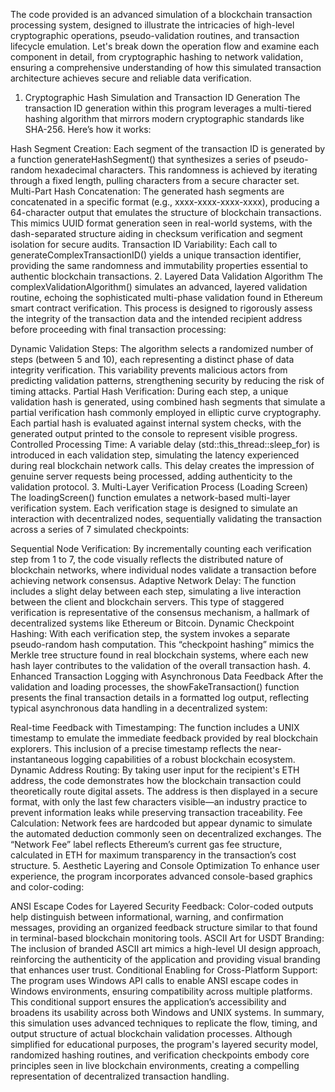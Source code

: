 The code provided is an advanced simulation of a blockchain transaction processing system, designed to illustrate the intricacies of high-level cryptographic operations, pseudo-validation routines, and transaction lifecycle emulation. Let's break down the operation flow and examine each component in detail, from cryptographic hashing to network validation, ensuring a comprehensive understanding of how this simulated transaction architecture achieves secure and reliable data verification.

1. Cryptographic Hash Simulation and Transaction ID Generation
The transaction ID generation within this program leverages a multi-tiered hashing algorithm that mirrors modern cryptographic standards like SHA-256. Here’s how it works:

Hash Segment Creation: Each segment of the transaction ID is generated by a function generateHashSegment() that synthesizes a series of pseudo-random hexadecimal characters. This randomness is achieved by iterating through a fixed length, pulling characters from a secure character set.
Multi-Part Hash Concatenation: The generated hash segments are concatenated in a specific format (e.g., xxxx-xxxx-xxxx-xxxx), producing a 64-character output that emulates the structure of blockchain transactions. This mimics UUID format generation seen in real-world systems, with the dash-separated structure aiding in checksum verification and segment isolation for secure audits.
Transaction ID Variability: Each call to generateComplexTransactionID() yields a unique transaction identifier, providing the same randomness and immutability properties essential to authentic blockchain transactions.
2. Layered Data Validation Algorithm
The complexValidationAlgorithm() simulates an advanced, layered validation routine, echoing the sophisticated multi-phase validation found in Ethereum smart contract verification. This process is designed to rigorously assess the integrity of the transaction data and the intended recipient address before proceeding with final transaction processing:

Dynamic Validation Steps: The algorithm selects a randomized number of steps (between 5 and 10), each representing a distinct phase of data integrity verification. This variability prevents malicious actors from predicting validation patterns, strengthening security by reducing the risk of timing attacks.
Partial Hash Verification: During each step, a unique validation hash is generated, using combined hash segments that simulate a partial verification hash commonly employed in elliptic curve cryptography. Each partial hash is evaluated against internal system checks, with the generated output printed to the console to represent visible progress.
Controlled Processing Time: A variable delay (std::this_thread::sleep_for) is introduced in each validation step, simulating the latency experienced during real blockchain network calls. This delay creates the impression of genuine server requests being processed, adding authenticity to the validation protocol.
3. Multi-Layer Verification Process (Loading Screen)
The loadingScreen() function emulates a network-based multi-layer verification system. Each verification stage is designed to simulate an interaction with decentralized nodes, sequentially validating the transaction across a series of 7 simulated checkpoints:

Sequential Node Verification: By incrementally counting each verification step from 1 to 7, the code visually reflects the distributed nature of blockchain networks, where individual nodes validate a transaction before achieving network consensus.
Adaptive Network Delay: The function includes a slight delay between each step, simulating a live interaction between the client and blockchain servers. This type of staggered verification is representative of the consensus mechanism, a hallmark of decentralized systems like Ethereum or Bitcoin.
Dynamic Checkpoint Hashing: With each verification step, the system invokes a separate pseudo-random hash computation. This “checkpoint hashing” mimics the Merkle tree structure found in real blockchain systems, where each new hash layer contributes to the validation of the overall transaction hash.
4. Enhanced Transaction Logging with Asynchronous Data Feedback
After the validation and loading processes, the showFakeTransaction() function presents the final transaction details in a formatted log output, reflecting typical asynchronous data handling in a decentralized system:

Real-time Feedback with Timestamping: The function includes a UNIX timestamp to emulate the immediate feedback provided by real blockchain explorers. This inclusion of a precise timestamp reflects the near-instantaneous logging capabilities of a robust blockchain ecosystem.
Dynamic Address Routing: By taking user input for the recipient's ETH address, the code demonstrates how the blockchain transaction could theoretically route digital assets. The address is then displayed in a secure format, with only the last few characters visible—an industry practice to prevent information leaks while preserving transaction traceability.
Fee Calculation: Network fees are hardcoded but appear dynamic to simulate the automated deduction commonly seen on decentralized exchanges. The “Network Fee” label reflects Ethereum’s current gas fee structure, calculated in ETH for maximum transparency in the transaction’s cost structure.
5. Aesthetic Layering and Console Optimization
To enhance user experience, the program incorporates advanced console-based graphics and color-coding:

ANSI Escape Codes for Layered Security Feedback: Color-coded outputs help distinguish between informational, warning, and confirmation messages, providing an organized feedback structure similar to that found in terminal-based blockchain monitoring tools.
ASCII Art for USDT Branding: The inclusion of branded ASCII art mimics a high-level UI design approach, reinforcing the authenticity of the application and providing visual branding that enhances user trust.
Conditional Enabling for Cross-Platform Support: The program uses Windows API calls to enable ANSI escape codes in Windows environments, ensuring compatibility across multiple platforms. This conditional support ensures the application’s accessibility and broadens its usability across both Windows and UNIX systems.
In summary, this simulation uses advanced techniques to replicate the flow, timing, and output structure of actual blockchain validation processes. Although simplified for educational purposes, the program's layered security model, randomized hashing routines, and verification checkpoints embody core principles seen in live blockchain environments, creating a compelling representation of decentralized transaction handling.
